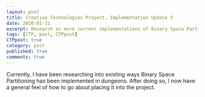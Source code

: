 ```yaml
---
layout: post
title: Creative Technologies Project, Implementation Update 5
date: 2020-01-31
excerpt: Research on more current implementations of Binary Space Partitioning.
tags: [CTP, post, CTPpost]
CTPpost: true
category: post
published: true
comments: true
---
```

Currently,  I have been researching into existing ways Binary Space Partitioning has been implemented in dungeons.  After doing so, I now have a general feel of how to go about placing it into the project.